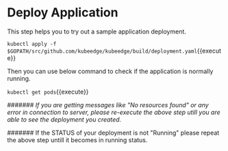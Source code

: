 # Deploy Application

This step helps you to try out a sample application deployment.

`kubectl apply -f $GOPATH/src/github.com/kubeedge/kubeedge/build/deployment.yaml`{{execute}}

Then you can use below command to check if the application is normally running.

`kubectl get pods`{{execute}}

####### _If you are getting messages like "No resources found" or any error in connection to server, please re-execute the above step utill you are able to see the deployment you created._

####### If the STATUS of your deployment is not "Running" please repeat the above step untill it becomes in running status.